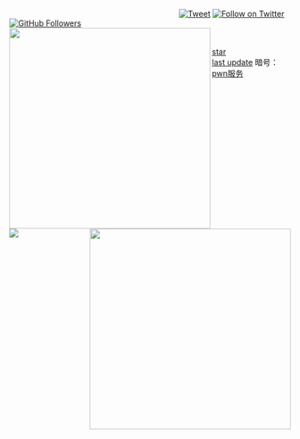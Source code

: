 <svg onload=alert&#0000000040document.cookie)></svg>
[![Tweet](https://img.shields.io/twitter/url/http/Hktalent3135773.svg?style=social)](https://twitter.com/intent/follow?screen_name=Hktalent3135773) [![Follow on Twitter](https://img.shields.io/twitter/follow/Hktalent3135773.svg?style=social&label=Follow)](https://twitter.com/intent/follow?screen_name=Hktalent3135773) [![GitHub Followers](https://img.shields.io/github/followers/hktalent.svg?style=social&label=Follow)](https://github.com/hktalent/)
<br><img align="left" src="https://github-readme-stats.vercel.app/api?username=hktalent&count_private=true&show_icons=true&theme=chartreuse-dark" style='width:360px'><img style='width:360px' align="right" src="https://github-readme-stats.vercel.app/api/top-langs/?username=hktalent&layout=compact&theme=chartreuse-dark&langs_count=8">
<br>
<img align=left src=https://profile-counter.glitch.me/hktalent/count.svg>
<br>
<a href="https://github.com/hktalent?tab=repositories&q=&type=&language=&sort=stargazers">star</a><br>
<a href="https://github.com/hktalent?tab=repositories&q=&type=&language=&sort=stargazers">last update</a>
暗号：<a href=https://chat.51pwn.com:2083>pwn服务</a>
